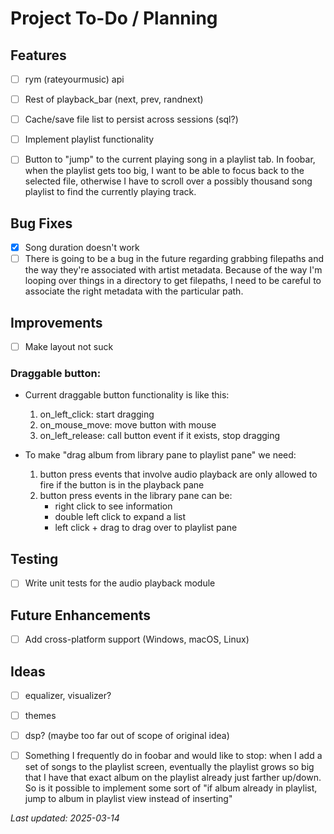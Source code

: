 # Project To-Do / Planning

## Features
- [ ] rym (rateyourmusic) api
- [ ] Rest of playback_bar (next, prev, randnext)
- [ ] Cache/save file list to persist across sessions (sql?)
- [ ] Implement playlist functionality
- [ ] Button to "jump" to the current playing song in a playlist tab. In foobar,
  when the playlist gets too big, I want to be able to focus back to the
selected file, otherwise I have to scroll over a possibly thousand song playlist
to find the currently playing track.


## Bug Fixes
- [x] Song duration doesn't work
- [ ] There is going to be a bug in the future regarding grabbing filepaths and
  the way they're associated with artist metadata. Because of the way I'm looping over things in a directory to get filepaths, I need to be careful to associate the right metadata with the particular path.

## Improvements
- [ ] Make layout not suck
### Draggable button:
- Current draggable button functionality is like this:
    1. on_left_click: start dragging
    2. on_mouse_move: move button with mouse
    3. on_left_release: call button event if it exists, stop dragging

- To make "drag album from library pane to playlist pane" we need:
    1. button press events that involve audio playback are only allowed to fire
       if the button is in the playback pane
    2. button press events in the library pane can be:
        - right click to see information
        - double left click to expand a list
        - left click + drag to drag over to playlist pane





## Testing
- [ ] Write unit tests for the audio playback module

## Future Enhancements
- [ ] Add cross-platform support (Windows, macOS, Linux)

## Ideas
- [ ] equalizer, visualizer?
- [ ] themes
- [ ] dsp? (maybe too far out of scope of original idea)
- [ ] Something I frequently do in foobar and would like to stop: when I add a
set of songs to the playlist screen, eventually the playlist grows so big that I
have that exact album on the playlist already just farther up/down. So is it
possible to implement some sort of "if album already in playlist, jump to album
in playlist view instead of inserting"


_Last updated: 2025-03-14_
